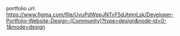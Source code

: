 portfolio url: https://www.figma.com/file/UvuPdWppJNTvF5dJtmnLsk/Developer-Portfolio-Website-Design-(Community)?type=design&node-id=0-1&mode=design